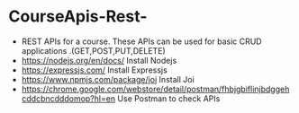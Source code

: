 # CourseApis-Rest-
- REST APIs for a course. These APIs can be used for basic CRUD applications .(GET,POST,PUT,DELETE)
- https://nodejs.org/en/docs/ Install Nodejs
- https://expressjs.com/ Install Expressjs
- https://www.npmjs.com/package/joi Install Joi 
- https://chrome.google.com/webstore/detail/postman/fhbjgbiflinjbdggehcddcbncdddomop?hl=en Use Postman to check APIs
